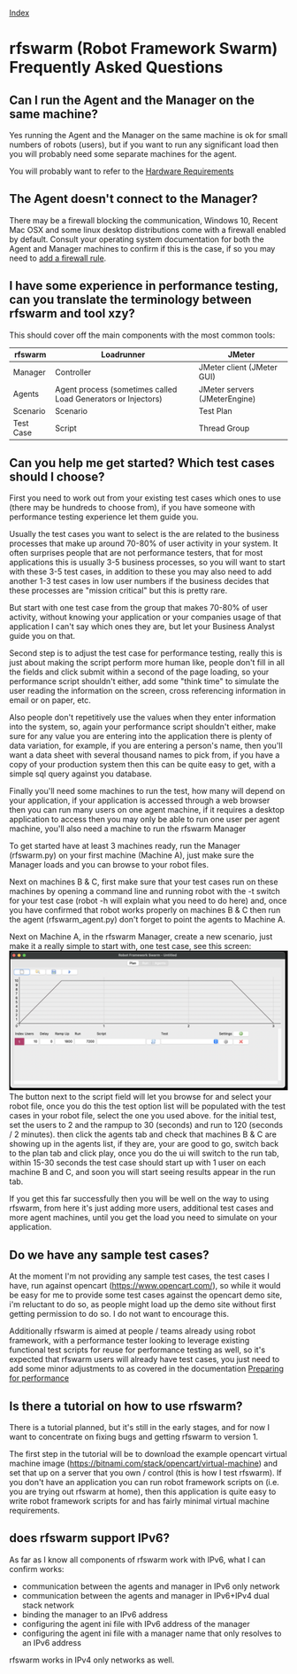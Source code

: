 
[Index](README.md)

# rfswarm (Robot Framework Swarm) Frequently Asked Questions

## Can I run the Agent and the Manager on the same machine?

Yes running the Agent and the Manager on the same machine is ok for small numbers of robots (users), but if you want to run any significant load then you will probably need some separate machines for the agent.

You will probably want to refer to the [Hardware Requirements](HardwareRequirements.md)

## The Agent doesn't connect to the Manager?

There may be a firewall blocking the communication, Windows 10, Recent Mac OSX and some linux desktop distributions come with a firewall enabled by default. Consult your operating system documentation for both the Agent and Manager machines to confirm if this is the case, if so you may need to [add a firewall rule](./rfswarm_py.md#2-adjust-the-firewall).

## I have some experience in performance testing, can you translate the terminology between rfswarm and tool xzy?

This should cover off the main components with the most common tools:

|rfswarm|Loadrunner|JMeter|
|-------|----------|------|
|Manager|Controller|JMeter client (JMeter GUI)|
|Agents|Agent process (sometimes called Load Generators or Injectors)|JMeter servers (JMeterEngine)|
|Scenario|Scenario|Test Plan|
|Test Case|Script|Thread Group|

## Can you help me get started? Which test cases should I choose?

First you need to work out from your existing test cases which ones to use (there may be hundreds to choose from), if you have someone with performance testing experience let them guide you.

Usually the test cases you want to select is the are related to the business processes that make up around 70-80% of user activity in your system. It often surprises people that are not performance testers, that for most applications this is usually 3-5 business processes, so you will want to start with these 3-5 test cases, in addition to these you may also need to add another 1-3 test cases in low user numbers if the business decides that these processes are "mission critical" but this is pretty rare.

But start with one test case from the group that makes 70-80% of user activity, without knowing your application or your companies usage of that application I can't say which ones they are, but let your Business Analyst guide you on that.

Second step is to adjust the test case for performance testing, really this is just about making the script perform more human like, people don't fill in all the fields and click submit within a second of the page loading, so your performance script shouldn't either, add some "think time" to simulate the user reading the information on the screen, cross referencing information in email or on paper, etc.

Also people don't repetitively use the values when they enter information into the system, so, again your performance script shouldn't either, make sure for any value you are entering into the application there is plenty of data variation, for example, if you are entering a person's name, then you'll want a data sheet with several thousand names to pick from, if you have a copy of your production system then this can be quite easy to get, with a simple sql query against you database.

Finally you'll need some machines to run the test, how many will depend on your application, if your application is accessed through a web browser then you can run many users on one agent machine, if it requires a desktop application to access then you may only be able to run one user per agent machine, you'll also need a machine to run the rfswarm Manager

To get started have at least 3 machines ready, run the Manager (rfswarm.py) on your first machine (Machine A), just make sure the Manager loads and you can browse to your robot files.

Next on machines B & C, first make sure that your test cases run on these machines by opening a command line and running robot with the -t switch for your test case (robot -h will explain what you need to do here) and, once you have confirmed that robot works properly on machines B & C then run the agent (rfswarm_agent.py) don't forget to point the agents to Machine A.

Next on Machine A, in the rfswarm Manager, create a new scenario, just make it a really simple to start with, one test case, see this screen:
![Plan New](./Images/MacOS_Plan_New_v0.6.3.png)
The button next to the script field will let you browse for and select your robot file, once you do this the test option list will be populated with the test cases in your robot file, select the one you used above. for the initial test, set the users to 2 and the rampup to 30 (seconds) and run to 120 (seconds / 2 minutes). then click the agents tab and check that machines B & C are showing up in the agents list, if they are, your are good to go, switch back to the plan tab and click play, once you do the ui will switch to the run tab, within 15-30 seconds the test case should start up with 1 user on each machine B and C, and soon you will start seeing results appear in the run tab.

If you get this far successfully then you will be well on the way to using rfswarm, from here it's just adding more users, additional test cases and more agent machines, until you get the load you need to simulate on your application.


## Do we have any sample test cases?

At the moment I'm not providing any sample test cases, the test cases I have, run against opencart (https://www.opencart.com/), so while it would be easy for me to provide some test cases against the opencart demo site, i'm reluctant to do so, as people might load up the demo site without first getting permission to do so. I do not want to encourage this.

Additionally rfswarm is aimed at people / teams already using robot framework, with a performance tester looking to leverage existing functional test scripts for reuse for performance testing as well, so it's expected that rfswarm users will already have test cases, you just need to add some minor adjustments to as covered in the documentation [Preparing for performance](./Preparing_for_perf.md)


## Is there a tutorial on how to use rfswarm?

There is a tutorial planned, but it's still in the early stages, and for now I want to concentrate on fixing bugs and getting rfswarm to version 1.

The first step in the tutorial will be to download the example opencart virtual machine image (https://bitnami.com/stack/opencart/virtual-machine) and set that up on a server that you own / control (this is how I test rfswarm). If you don't have an application you can run robot framework scripts on (i.e. you are trying out rfswarm at home), then this application is quite easy to write robot framework scripts for and has fairly minimal virtual machine requirements.

## does rfswarm support IPv6?

As far as I know all components of rfswarm work with IPv6, what I can confirm works:
- communication between the agents and manager in IPv6 only network
- communication between the agents and manager in IPv6+IPv4 dual stack network
- binding the manager to an IPv6 address
- configuring the agent ini file with IPv6 address of the manager
- configuring the agent ini file with a manager name that only resolves to an IPv6 address

rfswarm works in IPv4 only networks as well.
